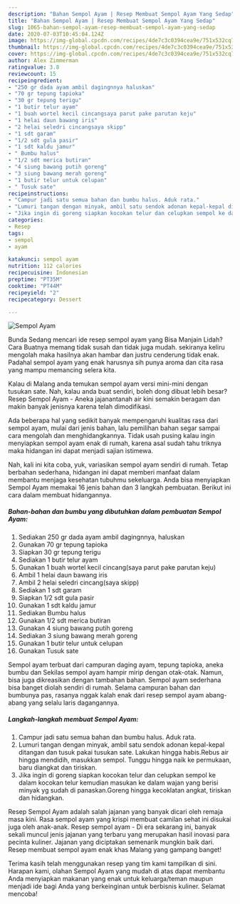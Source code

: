 ```yaml
---
description: "Bahan Sempol Ayam | Resep Membuat Sempol Ayam Yang Sedap"
title: "Bahan Sempol Ayam | Resep Membuat Sempol Ayam Yang Sedap"
slug: 1065-bahan-sempol-ayam-resep-membuat-sempol-ayam-yang-sedap
date: 2020-07-03T10:45:04.124Z
image: https://img-global.cpcdn.com/recipes/4de7c3c0394cea9e/751x532cq70/sempol-ayam-foto-resep-utama.jpg
thumbnail: https://img-global.cpcdn.com/recipes/4de7c3c0394cea9e/751x532cq70/sempol-ayam-foto-resep-utama.jpg
cover: https://img-global.cpcdn.com/recipes/4de7c3c0394cea9e/751x532cq70/sempol-ayam-foto-resep-utama.jpg
author: Alex Zimmerman
ratingvalue: 3.8
reviewcount: 15
recipeingredient:
- "250 gr dada ayam ambil dagingnnya haluskan"
- "70 gr tepung tapioka"
- "30 gr tepung terigu"
- "1 butir telur ayam"
- "1 buah wortel kecil cincangsaya parut pake parutan keju"
- "1 helai daun bawang iris"
- "2 helai seledri cincangsaya skipp"
- "1 sdt garam"
- "1/2 sdt gula pasir"
- "1 sdt kaldu jamur"
- " Bumbu halus"
- "1/2 sdt merica butiran"
- "4 siung bawang putih goreng"
- "3 siung bawang merah goreng"
- "1 butir telur untuk celupan"
- " Tusuk sate"
recipeinstructions:
- "Campur jadi satu semua bahan dan bumbu halus. Aduk rata."
- "Lumuri tangan dengan minyak, ambil satu sendok adonan kepal-kepal ditangan dan tusuk pakai tusukan sate. Lakukan hingga habis.Rebus air hingga mendidih, masukkan sempol. Tunggu hingga naik ke permukaan, baru diangkat dan tiriskan."
- "Jika ingin di goreng siapkan kocokan telur dan celupkan sempol ke dalam kocokan telur kemudian masukan ke dalam wajan yang berisi minyak yg sudah di panaskan.Goreng hingga kecoklatan angkat, tiriskan dan hidangkan."
categories:
- Resep
tags:
- sempol
- ayam

katakunci: sempol ayam 
nutrition: 112 calories
recipecuisine: Indonesian
preptime: "PT35M"
cooktime: "PT44M"
recipeyield: "2"
recipecategory: Dessert

---
```



![Sempol Ayam](https://img-global.cpcdn.com/recipes/4de7c3c0394cea9e/751x532cq70/sempol-ayam-foto-resep-utama.jpg)

Bunda Sedang mencari ide resep sempol ayam yang Bisa Manjain Lidah? Cara Buatnya memang tidak susah dan tidak juga mudah. sekiranya keliru mengolah maka hasilnya akan hambar dan justru cenderung tidak enak. Padahal sempol ayam yang enak harusnya sih punya aroma dan cita rasa yang mampu memancing selera kita.

Kalau di Malang anda temukan sempol ayam versi mini-mini dengan tusukan sate. Nah, kalau anda buat sendiri, boleh dong dibuat lebih besar? Resep Sempol Ayam - Aneka jajanantanah air kini semakin beragam dan makin banyak jenisnya karena telah dimodifikasi.

Ada beberapa hal yang sedikit banyak mempengaruhi kualitas rasa dari sempol ayam, mulai dari jenis bahan, lalu pemilihan bahan segar sampai cara mengolah dan menghidangkannya. Tidak usah pusing kalau ingin menyiapkan sempol ayam enak di rumah, karena asal sudah tahu triknya maka hidangan ini dapat menjadi sajian istimewa.


Nah, kali ini kita coba, yuk, variasikan sempol ayam sendiri di rumah. Tetap berbahan sederhana, hidangan ini dapat memberi manfaat dalam membantu menjaga kesehatan tubuhmu sekeluarga. Anda bisa menyiapkan Sempol Ayam memakai 16 jenis bahan dan 3 langkah pembuatan. Berikut ini cara dalam membuat hidangannya.

<!--inarticleads1-->

##### Bahan-bahan dan bumbu yang dibutuhkan dalam pembuatan Sempol Ayam:

1. Sediakan 250 gr dada ayam ambil dagingnnya, haluskan
1. Gunakan 70 gr tepung tapioka
1. Siapkan 30 gr tepung terigu
1. Sediakan 1 butir telur ayam
1. Gunakan 1 buah wortel kecil cincang(saya parut pake parutan keju)
1. Ambil 1 helai daun bawang iris
1. Ambil 2 helai seledri cincang(saya skipp)
1. Sediakan 1 sdt garam
1. Siapkan 1/2 sdt gula pasir
1. Gunakan 1 sdt kaldu jamur
1. Sediakan  Bumbu halus
1. Gunakan 1/2 sdt merica butiran
1. Gunakan 4 siung bawang putih goreng
1. Sediakan 3 siung bawang merah goreng
1. Gunakan 1 butir telur untuk celupan
1. Gunakan  Tusuk sate


Sempol ayam terbuat dari campuran daging ayam, tepung tapioka, aneka bumbu dan Sekilas sempol ayam hampir mirip dengan otak-otak. Namun, bisa juga dikreasikan dengan tambahan bahan. Sempol ayam sederhana bisa banget diolah sendiri di rumah. Selama campuran bahan dan bumbunya pas, rasanya nggak kalah enak dari resep sempol ayam abang-abang yang selalu laris dagangannya. 

<!--inarticleads2-->

##### Langkah-langkah membuat Sempol Ayam:

1. Campur jadi satu semua bahan dan bumbu halus. Aduk rata.
1. Lumuri tangan dengan minyak, ambil satu sendok adonan kepal-kepal ditangan dan tusuk pakai tusukan sate. Lakukan hingga habis.Rebus air hingga mendidih, masukkan sempol. Tunggu hingga naik ke permukaan, baru diangkat dan tiriskan.
1. Jika ingin di goreng siapkan kocokan telur dan celupkan sempol ke dalam kocokan telur kemudian masukan ke dalam wajan yang berisi minyak yg sudah di panaskan.Goreng hingga kecoklatan angkat, tiriskan dan hidangkan.


Resep Sempol Ayam adalah salah jajanan yang banyak dicari oleh remaja masa kini. Rasa sempol ayam yang krispi membuat camilan sehat ini disukai juga oleh anak-anak. Resep sempol ayam - Di era sekarang ini, banyak sekali muncul jenis jajanan yang terbaru yang merupakan hasil inovasi para pecinta kuliner. Jajanan yang diciptakan semenarik mungkin baik dari. Resep membuat sempol ayam enak khas Malang yang gampang banget! 

Terima kasih telah menggunakan resep yang tim kami tampilkan di sini. Harapan kami, olahan Sempol Ayam yang mudah di atas dapat membantu Anda menyiapkan makanan yang enak untuk keluarga/teman maupun menjadi ide bagi Anda yang berkeinginan untuk berbisnis kuliner. Selamat mencoba!
